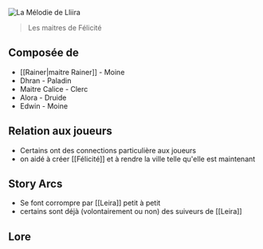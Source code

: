 ![La Mélodie de Lliira](Screenshot_2024-03-16_193017.png)
>Les maitres de Félicité
## Composée de
- [[Rainer|maitre Rainer]] - Moine
- Dhran - Paladin
- Maitre Calice - Clerc
- Alora - Druide
- Edwin - Moine

## Relation aux joueurs
- Certains ont des connections particulière aux joueurs
- on aidé à créer [[Félicité]] et à rendre la ville telle qu'elle est maintenant

## Story Arcs
- Se font corrompre par [[Leira]] petit à petit
- certains sont déjà (volontairement ou non) des suiveurs de [[Leira]]

## Lore

